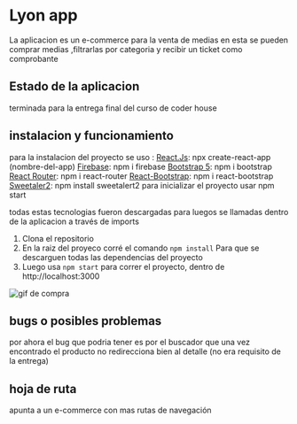 # Lyon app
La aplicacion es un e-commerce para la venta de medias
en esta se pueden comprar medias ,filtrarlas por categoria y recibir un ticket como comprobante 

## Estado de la aplicacion 
terminada para la entrega final del curso de coder house


## instalacion y funcionamiento
para la instalacion del proyecto 
se uso :
[React.Js](https://es.reactjs.org/ "react.js"): npx create-react-app (nombre-del-app)
[Firebase](https://firebase.google.com/?hl=es-419&gclid=CjwKCAiAo4OQBhBBEiwA5KWu_xKibV21aa2dJrbKnZTjvVf-3dajbbfG4p3jDhkG2gh3Sn9fnn33uRoCcf8QAvD_BwE&gclsrc=aw.ds "Firebase"): npm i firebase 
[Bootstrap 5](https://getbootstrap.com/docs/5.0/getting-started/introduction/ "Bootstrap 5"): npm i bootstrap 
[React Router](https://reactrouter.com/ "React Router"): npm i react-router
[React-Bootstrap](https://react-bootstrap.github.io/ "React-Bootstrap"): npm i react-bootstrap
[Sweetaler2](https://sweetalert2.github.io/ "Sweetaler2"): npm install sweetalert2
para inicializar el proyecto usar npm start

todas estas tecnologias fueron descargadas para luegos se llamadas dentro de la aplicacion a través de imports

1. Clona el repositorio 
2. En la raiz del proyeco corré el comando 
	`npm install`
	Para que se descarguen todas las dependencias del proyecto 
3. Luego usa 
	`npm start`
para correr el proyecto, dentro de http://localhost:3000

![gif de compra](https://media.giphy.com/media/lzfHAR5SWKVa9QHGNN/giphy.gif)
## bugs o posibles problemas 
por ahora el bug que podria tener es por el buscador que una vez encontrado el producto no redirecciona bien al detalle (no era requisito de la entrega)


## hoja de ruta 
apunta a un e-commerce con mas rutas de navegación